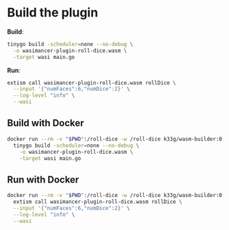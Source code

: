 # Build the plugin

**Build**:
```bash
tinygo build -scheduler=none --no-debug \
  -o wasimancer-plugin-roll-dice.wasm \
  -target wasi main.go
```

**Run**:
```bash
extism call wasimancer-plugin-roll-dice.wasm rollDice \
  --input '{"numFaces":6,"numDice":2}' \
  --log-level "info" \
  --wasi
```

## Build with Docker

```bash
docker run --rm -v "$PWD":/roll-dice -w /roll-dice k33g/wasm-builder:0.0.6 \
  tinygo build -scheduler=none --no-debug \
    -o wasimancer-plugin-roll-dice.wasm \
    -target wasi main.go
```

## Run with Docker

```bash
docker run --rm -v "$PWD":/roll-dice -w /roll-dice k33g/wasm-builder:0.0.6 \
  extism call wasimancer-plugin-roll-dice.wasm rollDice \
  --input '{"numFaces":6,"numDice":2}' \
  --log-level "info" \
  --wasi
```